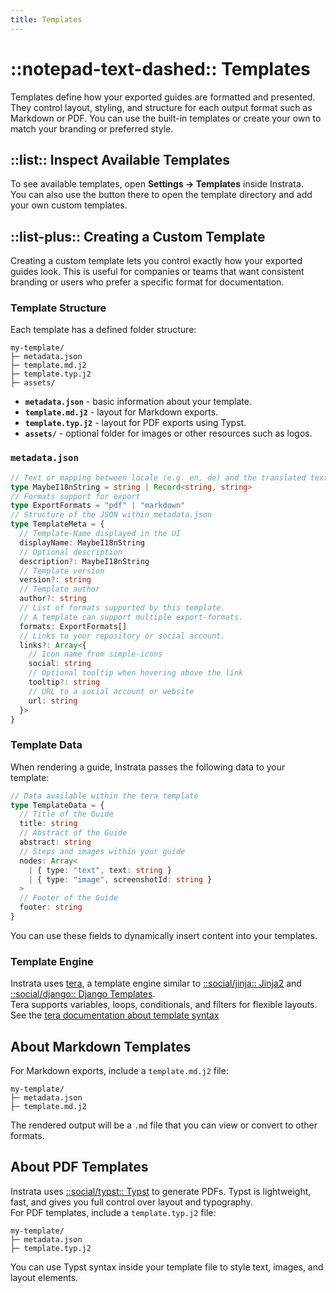 ```yaml
---
title: Templates
---
```


# ::notepad-text-dashed:: Templates

Templates define how your exported guides are formatted and presented.
They control layout, styling, and structure for each output format such as Markdown or PDF.
You can use the built-in templates or create your own to match your branding or preferred style.

## ::list:: Inspect Available Templates

To see available templates, open **Settings → Templates** inside Instrata.  
You can also use the button there to open the template directory and add your own custom templates.

## ::list-plus:: Creating a Custom Template

Creating a custom template lets you control exactly how your exported guides look.
This is useful for companies or teams that want consistent branding or users who prefer a specific format for documentation.

### Template Structure

Each template has a defined folder structure:

```text
my-template/
├─ metadata.json
├─ template.md.j2
├─ template.typ.j2
├─ assets/
```

- **`metadata.json`** - basic information about your template.
- **`template.md.j2`** - layout for Markdown exports.
- **`template.typ.j2`** - layout for PDF exports using Typst.
- **`assets/`** - optional folder for images or other resources such as logos.

### `metadata.json`

```ts
// Text or mapping between locale (e.g. en, de) and the translated text
type MaybeI18nString = string | Record<string, string>
// Formats support for export
type ExportFormats = "pdf" | "markdown"
// Structure of the JSON within metadata.json
type TemplateMeta = {
  // Template-Name displayed in the UI
  displayName: MaybeI18nString
  // Optional description
  description?: MaybeI18nString
  // Template version
  version?: string
  // Template author
  author?: string
  // List of formats supported by this template.
  // A template can support multiple export-formats.
  formats: ExportFormats[]
  // Links to your repository or social account.
  links?: Array<{
    // Icon name from simple-icons
    social: string
    // Optional tooltip when hovering above the link
    tooltip?: string
    // URL to a social account or website
    url: string
  }>
}
```

### Template Data

When rendering a guide, Instrata passes the following data to your template:

```ts
// Data available within the tera template
type TemplateData = {
  // Title of the Guide
  title: string
  // Abstract of the Guide
  abstract: string
  // Steps and images within your guide
  nodes: Array<
    | { type: "text", text: string }
    | { type: "image", screenshotId: string }
  >
  // Footer of the Guide
  footer: string
}
```

You can use these fields to dynamically insert content into your templates.

### Template Engine

Instrata uses [tera](https://keats.github.io/tera/), a template engine similar to [::social/jinja:: Jinja2](https://jinja.palletsprojects.com/en/stable/) and [::social/django:: Django Templates](https://docs.djangoproject.com/en/5.2/topics/templates/).  
Tera supports variables, loops, conditionals, and filters for flexible layouts. See the [tera documentation about template syntax](https://keats.github.io/tera/docs/#templates)

## About Markdown Templates

For Markdown exports, include a `template.md.j2` file:

```text
my-template/
├─ metadata.json
├─ template.md.j2
```

The rendered output will be a `.md` file that you can view or convert to other formats.

## About PDF Templates

Instrata uses [::social/typst:: Typst](https://typst.app/) to generate PDFs. Typst is lightweight, fast, and gives you full control over layout and typography.  
For PDF templates, include a `template.typ.j2` file:

```text
my-template/
├─ metadata.json
├─ template.typ.j2
```

You can use Typst syntax inside your template file to style text, images, and layout elements.
